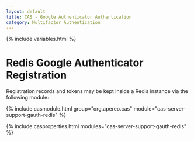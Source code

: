 ```yaml
---
layout: default
title: CAS - Google Authenticator Authentication
category: Multifactor Authentication
---
```


{% include variables.html %}

# Redis Google Authenticator Registration

Registration records and tokens may be kept inside a Redis instance via the following module:

{% include casmodule.html group="org.apereo.cas" module="cas-server-support-gauth-redis" %}

{% include casproperties.html modules="cas-server-support-gauth-redis" %}
